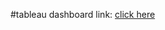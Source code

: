 #tableau dashboard link: [click here](https://public.tableau.com/app/profile/shaik.shajid.basha/viz/UNESCOfinal_17511300676570/Dashboard1)
